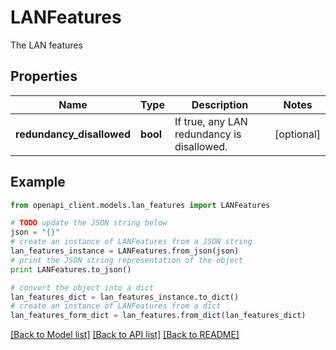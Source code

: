 # LANFeatures

The LAN features

## Properties

Name | Type | Description | Notes
------------ | ------------- | ------------- | -------------
**redundancy_disallowed** | **bool** | If true, any LAN redundancy is disallowed.  | [optional] 

## Example

```python
from openapi_client.models.lan_features import LANFeatures

# TODO update the JSON string below
json = "{}"
# create an instance of LANFeatures from a JSON string
lan_features_instance = LANFeatures.from_json(json)
# print the JSON string representation of the object
print LANFeatures.to_json()

# convert the object into a dict
lan_features_dict = lan_features_instance.to_dict()
# create an instance of LANFeatures from a dict
lan_features_form_dict = lan_features.from_dict(lan_features_dict)
```
[[Back to Model list]](../README.md#documentation-for-models) [[Back to API list]](../README.md#documentation-for-api-endpoints) [[Back to README]](../README.md)


